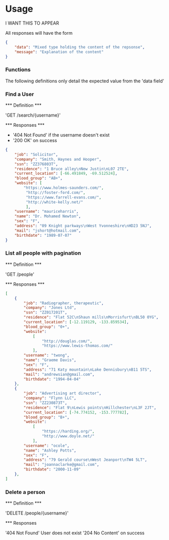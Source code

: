 
# Usage


I WANT THIS TO APPEAR 



All responses will have the form 

```json
{
    "data": "Mixed type holding the content of the repsonse",
    "message": "Explanation of the content"
}
```

### Functions

The following definitions only detail the expected value from the 'data field'

### Find a User

*** Definition ***

'GET /search/{username}'

*** Responses ***

- '404 Not Found' if the username doesn't exist
- '200 OK' on success

```json
{
    "job": "Solicitor",
    "company": "Smith, Haynes and Hooper",
    "ssn": "ZZ376803T",
    "residence": "1 Bruce alley\nNew Justin\nL07 2TE",
    "current_location": [-66.491849, -69.512524],
    "blood_group": "AB+",
    "website": [
        "https://www.holmes-saunders.com/",
         "http://foster-ford.com/",
         "https://www.farrell-evans.com/",
         "http://white-kelly.net/"
         ],
    "username": "mauriceharris",
    "name": "Dr. Mohamed Newton",
    "sex": "F",
    "address": "09 Knight parkways\nWest Yvonneshire\nHD23 5NJ",
    "mail": "jshort@hotmail.com",
    "birthdate": "1989-07-07"
}
```

### List all people with pagination

*** Definition ***

'GET /people'

*** Responses ***

```json
[
    {
        "job": "Radiographer, therapeutic",
        "company": "Jones Ltd",
        "ssn": "ZZ017201T",
        "residence": "Flat 52C\nShaun mills\nMorrisfurt\nBL50 0YG",
        "current_location": [-12.119129, -133.859534],
        "blood_group": "0+",
        "website": 
            [
                "http://douglas.com/",
                "https://www.lewis-thomas.com/"
            ],
        "username": "twong",
        "name": "Graeme Davis",
        "sex": "F",
        "address": "71 Katy mountain\nLake Dennisbury\nB11 5TS",
        "mail": "andrewsian@gmail.com",
        "birthdate": "1994-04-04"
    }, 
    {
        "job": "Advertising art director",
        "company": "Flynn LLC",
        "ssn": "ZZ230873T",
        "residence": "Flat 9\nLewis points\nHillchester\nL3F 2JT",
        "current_location": [-74.774152, -153.777782],
        "blood_group": "B+",
        "website": 
            [
                "https://harding.org/",
                "http://www.doyle.net/"
            ],
        "username": "ocole",
        "name": "Ashley Potts",
        "sex": "F",
        "address": "79 Gerald course\nWest Jeanport\nTW4 5LT",
        "mail": "joannaclarke@gmail.com",
        "birthdate": "2000-11-09"
    },
]
```

### Delete a person

*** Definition ***

'DELETE /people/{username}'

*** Responses

'404 Not Found' User does not exist
'204 No Content' on success


